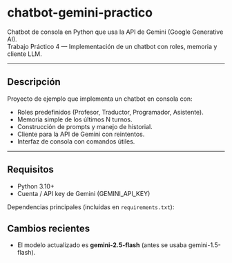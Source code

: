 # chatbot-gemini-practico

Chatbot de consola en Python que usa la API de Gemini (Google Generative AI).  
Trabajo Práctico 4 — Implementación de un chatbot con roles, memoria y cliente LLM.

---

## Descripción
Proyecto de ejemplo que implementa un chatbot en consola con:
- Roles predefinidos (Profesor, Traductor, Programador, Asistente).
- Memoria simple de los últimos N turnos.
- Construcción de prompts y manejo de historial.
- Cliente para la API de Gemini con reintentos.
- Interfaz de consola con comandos útiles.

---

## Requisitos
- Python 3.10+  
- Cuenta / API key de Gemini (GEMINI_API_KEY)

Dependencias principales (incluidas en `requirements.txt`):

## Cambios recientes
- El modelo actualizado es **gemini-2.5-flash** (antes se usaba gemini-1.5-flash).
